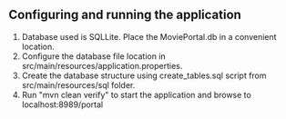 Configuring and running the application
--------------------
1. Database used is SQLLite. Place the MoviePortal.db in a convenient location.
2. Configure the database file location in src/main/resources/application.properties.
3. Create the database structure using create_tables.sql script from src/main/resources/sql folder.
4. Run "mvn clean verify" to start the application and browse to localhost:8989/portal